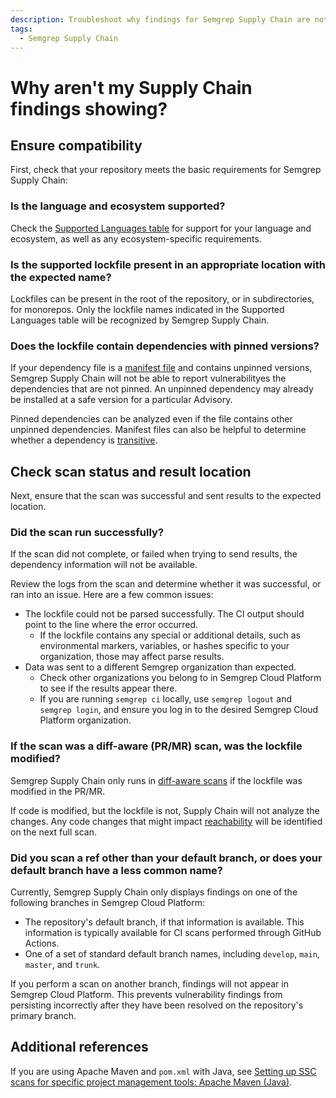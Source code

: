 ```yaml
---
description: Troubleshoot why findings for Semgrep Supply Chain are not showing.
tags:
  - Semgrep Supply Chain
---
```

# Why aren't my Supply Chain findings showing?

## Ensure compatibility

First, check that your repository meets the basic requirements for Semgrep Supply Chain:

### Is the language and ecosystem supported?

Check the [Supported Languages table](/docs/supported-languages/#general-availability) for support for your language and ecosystem, as well as any ecosystem-specific requirements.

###  Is the supported lockfile present in an appropriate location with the expected name?

Lockfiles can be present in the root of the repository, or in subdirectories, for monorepos. Only the lockfile names indicated in the Supported Languages table will be recognized by Semgrep Supply Chain.

### Does the lockfile contain dependencies with pinned versions?

If your dependency file is a [manifest file](/docs/semgrep-supply-chain/glossary/#manifest-file) and contains unpinned versions, Semgrep Supply Chain will not be able to report vulnerabilityes the dependencies that are not pinned. An unpinned dependency may already be installed at a safe version for a particular Advisory. 

Pinned dependencies can be analyzed even if the file contains other unpinned dependencies. Manifest files can also be helpful to determine whether a dependency is [transitive](/docs/semgrep-supply-chain/glossary/#transitive-or-indirect-dependency).

## Check scan status and result location

Next, ensure that the scan was successful and sent results to the expected location.

### Did the scan run successfully?

If the scan did not complete, or failed when trying to send results, the dependency information will not be available.

Review the logs from the scan and determine whether it was successful, or ran into an issue. Here are a few common issues:

* The lockfile could not be parsed successfully. The CI output should point to the line where the error occurred.
  - If the lockfile contains any special or additional details, such as environmental markers, variables, or hashes specific to your organization, those may affect parse results.
* Data was sent to a different Semgrep organization than expected.
  - Check other organizations you belong to in Semgrep Cloud Platform to see if the results appear there.
  - If you are running `semgrep ci` locally, use `semgrep logout` and `semgrep login`, and ensure you log in to the desired Semgrep Cloud Platform organization.

### If the scan was a diff-aware (PR/MR) scan, was the lockfile modified? 

Semgrep Supply Chain only runs in [diff-aware scans](/docs/semgrep-ci/running-semgrep-ci-with-semgrep-cloud-platform/#diff-aware-scanning) if the lockfile was modified in the PR/MR.

If code is modified, but the lockfile is not, Supply Chain will not analyze the changes. Any code changes that might impact [reachability](/docs/semgrep-supply-chain/glossary/#reachability) will be identified on the next full scan.

### Did you scan a ref other than your default branch, or does your default branch have a less common name?

Currently, Semgrep Supply Chain only displays findings on one of the following branches in Semgrep Cloud Platform:

* The repository's default branch, if that information is available. This information is typically available for CI scans performed through GitHub Actions.
* One of a set of standard default branch names, including `develop`, `main`, `master`, and `trunk`.

If you perform a scan on another branch, findings will not appear in Semgrep Cloud Platform. This prevents vulnerability findings from persisting incorrectly after they have been resolved on the repository's primary branch.

## Additional references

If you are using Apache Maven and `pom.xml` with Java, see [Setting up SSC scans for specific project management tools:
Apache Maven (Java)](/docs/semgrep-supply-chain/getting-started/#apache-maven-java).

